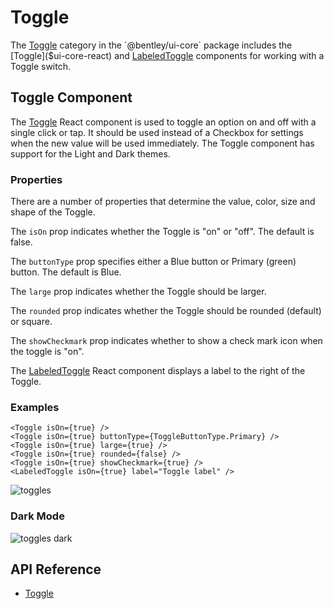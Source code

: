 # Toggle

The [Toggle]($ui-core-react:Toggle) category in the `@bentley/ui-core` package includes
the [Toggle]($ui-core-react) and [LabeledToggle]($ui-core-react) components for working with a Toggle switch.

## Toggle Component

The [Toggle]($ui-core-react) React component is used to toggle an option on and off with a single click or tap.
It should be used instead of a Checkbox for settings when the new value will be used immediately.
The Toggle component has support for the Light and Dark themes.

### Properties

There are a number of properties that determine the value, color, size and shape of the Toggle.

The `isOn` prop indicates whether the Toggle is "on" or "off". The default is false.

The `buttonType` prop specifies either a Blue button or Primary (green) button. The default is Blue.

The `large` prop indicates whether the Toggle should be larger.

The `rounded` prop indicates whether the Toggle should be rounded (default) or square.

The `showCheckmark` prop indicates whether to show a check mark icon when the toggle is "on".

The [LabeledToggle]($ui-core-react) React component displays a label to the right of the Toggle.

### Examples

```tsx
<Toggle isOn={true} />
<Toggle isOn={true} buttonType={ToggleButtonType.Primary} />
<Toggle isOn={true} large={true} />
<Toggle isOn={true} rounded={false} />
<Toggle isOn={true} showCheckmark={true} />
<LabeledToggle isOn={true} label="Toggle label" />
```

![toggles](./images/Toggles.png "Toggles")

### Dark Mode

![toggles dark](./images/TogglesDark.png "Toggles in Dark Theme")

## API Reference

- [Toggle]($ui-core-react:Toggle)
